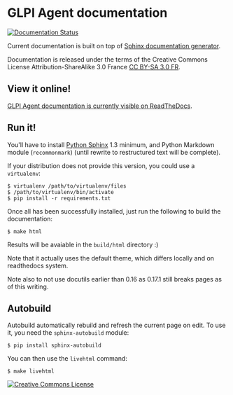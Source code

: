 # GLPI Agent documentation

[![Documentation Status](https://readthedocs.org/projects/glpi-agent/badge/?version=latest)](https://glpi-agent.readthedocs.io/en/latest/?badge=latest)

Current documentation is built on top of [Sphinx documentation generator](http://sphinx-doc.org/). 

Documentation is released under the terms of the Creative Commons License Attribution-ShareAlike 3.0 France [CC BY-SA 3.0 FR](https://creativecommons.org/licenses/by-sa/3.0/fr/deed.en).

## View it online!

[GLPI Agent documentation is currently visible on ReadTheDocs](http://glpi-agent.rtfd.io/).

## Run it!

You'll have to install [Python Sphinx](http://sphinx-doc.org/) 1.3 minimum, and Python Markdown module (`recommonmark`) (until rewrite to restructured text will be complete).

If your distribution does not provide this version, you could use a `virtualenv`:
```
$ virtualenv /path/to/virtualenv/files
$ /path/to/virtualenv/bin/activate
$ pip install -r requirements.txt
```

Once all has been successfully installed, just run the following to build the documentation:
```
$ make html
```

Results will be avaiable in the `build/html` directory :)

Note that it actually uses the default theme, which differs locally and on readthedocs system.

Note also to not use docutils earlier than 0.16 as 0.17.1 still breaks pages as of this writing.

## Autobuild

Autobuild automatically rebuild and refresh the current page on edit.
To use it, you need the `sphinx-autobuild` module:
```
$ pip install sphinx-autobuild
```

You can then use the `livehtml` command:
```
$ make livehtml
```

<a rel="license" href="http://creativecommons.org/licenses/by-sa/3.0/fr/"><img alt="Creative Commons License" style="border-width:0" src="https://i.creativecommons.org/l/by-sa/3.0/fr/80x15.png" /></a>
